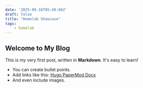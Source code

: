 ```yaml
---
date: '2025-09-18T05:40:06Z'
draft: false
title: "Homelab Showcase"
tags:
    - homelab
---
```


## Welcome to My Blog

This is my very first post, written in **Markdown**. It's easy to learn!

- You can create bullet points.
- Add links like this: [Hugo PaperMod Docs](https://github.com/adityatelange/hugo-PaperMod)
- And even include images.